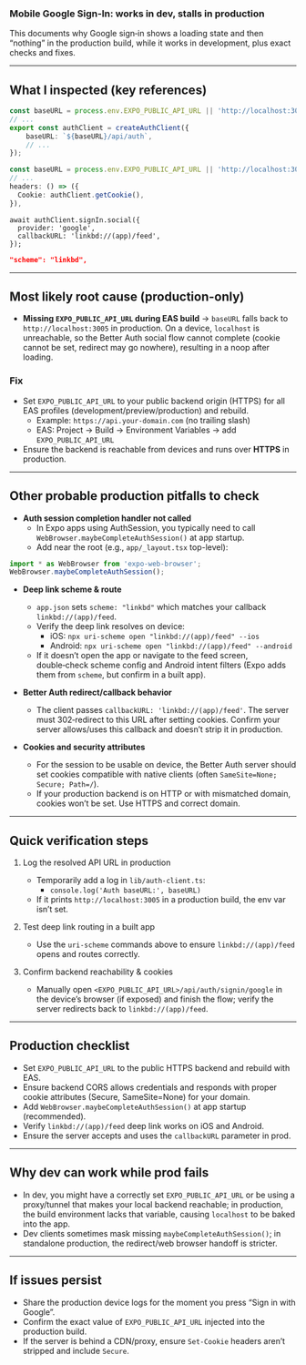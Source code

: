 ### Mobile Google Sign‑In: works in dev, stalls in production

This documents why Google sign‑in shows a loading state and then “nothing” in the production build, while it works in development, plus exact checks and fixes.

---

## What I inspected (key references)

```5:21:apps/mobile-app/lib/auth-client.ts
const baseURL = process.env.EXPO_PUBLIC_API_URL || 'http://localhost:3005';
// ...
export const authClient = createAuthClient({
    baseURL: `${baseURL}/api/auth`,
    // ...
});
```

```6:16:apps/mobile-app/api/rpc-client.ts
const baseURL = process.env.EXPO_PUBLIC_API_URL || 'http://localhost:3005';
// ...
headers: () => ({
  Cookie: authClient.getCookie(),
}),
```

```77:89:apps/mobile-app/app/index.tsx
await authClient.signIn.social({
  provider: 'google',
  callbackURL: 'linkbd://(app)/feed',
});
```

```2:10:apps/mobile-app/app.json
"scheme": "linkbd",
```

---

## Most likely root cause (production-only)

- **Missing `EXPO_PUBLIC_API_URL` during EAS build** → `baseURL` falls back to `http://localhost:3005` in production. On a device, `localhost` is unreachable, so the Better Auth social flow cannot complete (cookie cannot be set, redirect may go nowhere), resulting in a noop after loading.

### Fix
- Set `EXPO_PUBLIC_API_URL` to your public backend origin (HTTPS) for all EAS profiles (development/preview/production) and rebuild.
  - Example: `https://api.your-domain.com` (no trailing slash)
  - EAS: Project → Build → Environment Variables → add `EXPO_PUBLIC_API_URL`
- Ensure the backend is reachable from devices and runs over **HTTPS** in production.

---

## Other probable production pitfalls to check

- **Auth session completion handler not called**
  - In Expo apps using AuthSession, you typically need to call `WebBrowser.maybeCompleteAuthSession()` at app startup.
  - Add near the root (e.g., `app/_layout.tsx` top-level):

```ts
import * as WebBrowser from 'expo-web-browser';
WebBrowser.maybeCompleteAuthSession();
```

- **Deep link scheme & route**
  - `app.json` sets `scheme: "linkbd"` which matches your callback `linkbd://(app)/feed`.
  - Verify the deep link resolves on device:
    - iOS: `npx uri-scheme open "linkbd://(app)/feed" --ios`
    - Android: `npx uri-scheme open "linkbd://(app)/feed" --android`
  - If it doesn’t open the app or navigate to the feed screen, double‑check scheme config and Android intent filters (Expo adds them from `scheme`, but confirm in a built app).

- **Better Auth redirect/callback behavior**
  - The client passes `callbackURL: 'linkbd://(app)/feed'`. The server must 302‑redirect to this URL after setting cookies. Confirm your server allows/uses this callback and doesn’t strip it in production.

- **Cookies and security attributes**
  - For the session to be usable on device, the Better Auth server should set cookies compatible with native clients (often `SameSite=None; Secure; Path=/`).
  - If your production backend is on HTTP or with mismatched domain, cookies won’t be set. Use HTTPS and correct domain.

---

## Quick verification steps

1) Log the resolved API URL in production
   - Temporarily add a log in `lib/auth-client.ts`:
     - `console.log('Auth baseURL:', baseURL)`
   - If it prints `http://localhost:3005` in a production build, the env var isn’t set.

2) Test deep link routing in a built app
   - Use the `uri-scheme` commands above to ensure `linkbd://(app)/feed` opens and routes correctly.

3) Confirm backend reachability & cookies
   - Manually open `<EXPO_PUBLIC_API_URL>/api/auth/signin/google` in the device’s browser (if exposed) and finish the flow; verify the server redirects back to `linkbd://(app)/feed`.

---

## Production checklist

- Set `EXPO_PUBLIC_API_URL` to the public HTTPS backend and rebuild with EAS.
- Ensure backend CORS allows credentials and responds with proper cookie attributes (Secure, SameSite=None) for your domain.
- Add `WebBrowser.maybeCompleteAuthSession()` at app startup (recommended).
- Verify `linkbd://(app)/feed` deep link works on iOS and Android.
- Ensure the server accepts and uses the `callbackURL` parameter in prod.

---

## Why dev can work while prod fails

- In dev, you might have a correctly set `EXPO_PUBLIC_API_URL` or be using a proxy/tunnel that makes your local backend reachable; in production, the build environment lacks that variable, causing `localhost` to be baked into the app.
- Dev clients sometimes mask missing `maybeCompleteAuthSession()`; in standalone production, the redirect/web browser handoff is stricter.

---

## If issues persist

- Share the production device logs for the moment you press “Sign in with Google”.
- Confirm the exact value of `EXPO_PUBLIC_API_URL` injected into the production build.
- If the server is behind a CDN/proxy, ensure `Set-Cookie` headers aren’t stripped and include `Secure`.




